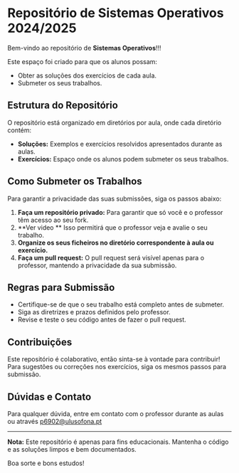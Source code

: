 # Repositório de Sistemas Operativos 2024/2025

Bem-vindo ao repositório de **Sistemas Operativos**!!!

Este espaço foi criado para que os alunos possam:

- Obter as soluções dos exercícios de cada aula.
- Submeter os seus trabalhos.

## Estrutura do Repositório

O repositório está organizado em diretórios por aula, onde cada diretório contém:

- **Soluções:** Exemplos e exercícios resolvidos apresentados durante as aulas.
- **Exercícios:** Espaço onde os alunos podem submeter os seus trabalhos.

## Como Submeter os Trabalhos

Para garantir a privacidade das suas submissões, siga os passos abaixo:

1. **Faça um  repositório privado:** Para garantir que só você e o professor têm acesso ao seu fork.
2. **Ver video ** Isso permitirá que o professor veja e avalie o seu trabalho.
3. **Organize os seus ficheiros no diretório correspondente à aula ou exercício.**
4. **Faça um pull request:** O pull request será visível apenas para o professor, mantendo a privacidade da sua submissão.

## Regras para Submissão

- Certifique-se de que o seu trabalho está completo antes de submeter.
- Siga as diretrizes e prazos definidos pelo professor.
- Revise e teste o seu código antes de fazer o pull request.

## Contribuições

Este repositório é colaborativo, então sinta-se à vontade para contribuir! Para sugestões ou correções nos exercícios, siga os mesmos passos para submissão.

## Dúvidas e Contato

Para qualquer dúvida, entre em contato com o professor durante as aulas ou através p6902@ulusofona.pt

---

**Nota:** Este repositório é apenas para fins educacionais. Mantenha o código e as soluções limpos e bem documentados.

Boa sorte e bons estudos!
